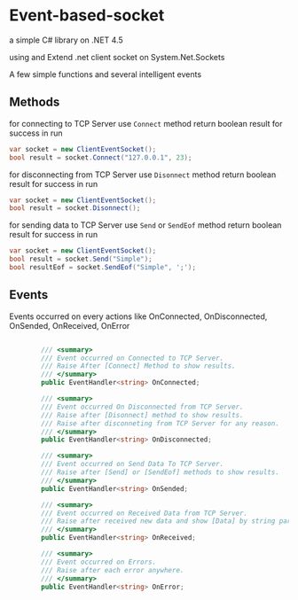 # Event-based-socket

a simple C# library on .NET 4.5

using and Extend .net client socket on System.Net.Sockets

A few simple functions and several intelligent events

## Methods

for connecting to TCP Server use `Connect` method
return boolean result for success in run
```csharp
var socket = new ClientEventSocket();
bool result = socket.Connect("127.0.0.1", 23);
```


for disconnecting from TCP Server use `Disonnect` method
return boolean result for success in run
```csharp
var socket = new ClientEventSocket();
bool result = socket.Disonnect();
```

for sending data to TCP Server use `Send` or `SendEof` method
return boolean result for success in run
```csharp
var socket = new ClientEventSocket();
bool result = socket.Send("Simple");
bool resultEof = socket.SendEof("Simple", ';');
```

## Events

Events occurred on every actions like OnConnected, OnDisconnected, OnSended, OnReceived, OnError

```csharp

        /// <summary>
        /// Event occurred on Connected to TCP Server.
        /// Raise After [Connect] Method to show results.
        /// </summary>
        public EventHandler<string> OnConnected;

        /// <summary>
        /// Event occurred On Disconnected from TCP Server.
        /// Raise after [Disonnect] method to show results.
        /// Raise after disconneting from TCP Server for any reason.
        /// </summary>
        public EventHandler<string> OnDisconnected;

        /// <summary>
        /// Event occurred on Send Data To TCP Server.
        /// Raise after [Send] or [SendEof] methods to show results.
        /// </summary>
        public EventHandler<string> OnSended;

        /// <summary>
        /// Event occurred on Received Data from TCP Server.
        /// Raise after received new data and show [Data] by string parameter.
        /// </summary>
        public EventHandler<string> OnReceived;

        /// <summary>
        /// Event occurred on Errors.
        /// Raise after each error anywhere.
        /// </summary>
        public EventHandler<string> OnError;
```

